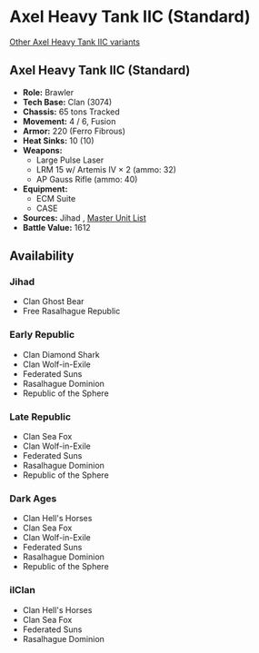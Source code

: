 # Axel Heavy Tank IIC (Standard) 

[Other Axel Heavy Tank IIC variants](../axel_heavy_tank_iic.md) 

## Axel Heavy Tank IIC (Standard) 

- **Role:** Brawler 
- **Tech Base:** Clan (3074) 
- **Chassis:** 65 tons Tracked 
- **Movement:** 4 / 6, Fusion 
- **Armor:** 220 (Ferro Fibrous) 
- **Heat Sinks:** 10 (10) 
- **Weapons:** 
  - Large Pulse Laser 
  - LRM 15 w/ Artemis IV × 2 (ammo: 32) 
  - AP Gauss Rifle (ammo: 40) 
- **Equipment:** 
  - ECM Suite 
  - CASE 
- **Sources:** Jihad , [Master Unit List](http://masterunitlist.info/Unit/Details/182) 
- **Battle Value:** 1612 

## Availability 

### Jihad 

- Clan Ghost Bear 
- Free Rasalhague Republic 

### Early Republic 

- Clan Diamond Shark 
- Clan Wolf-in-Exile 
- Federated Suns 
- Rasalhague Dominion 
- Republic of the Sphere 

### Late Republic 

- Clan Sea Fox 
- Clan Wolf-in-Exile 
- Federated Suns 
- Rasalhague Dominion 
- Republic of the Sphere 

### Dark Ages 

- Clan Hell's Horses 
- Clan Sea Fox 
- Clan Wolf-in-Exile 
- Federated Suns 
- Rasalhague Dominion 
- Republic of the Sphere 

### ilClan 

- Clan Hell's Horses 
- Clan Sea Fox 
- Federated Suns 
- Rasalhague Dominion 


